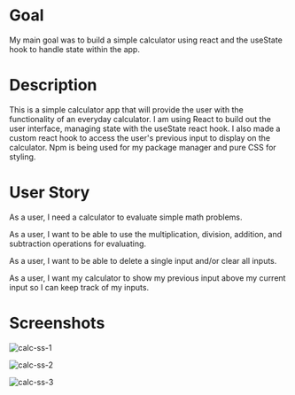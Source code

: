 # Goal
My main goal was to build a simple calculator using react and the useState hook to handle state within the app.

# Description
This is a simple calculator app that will provide the user with the functionality of an everyday calculator. I am using React to build out the user interface, managing state with the useState react hook. I also made a custom react hook to access the user's previous input to display on the calculator. Npm is being used for my package manager and pure CSS for styling.

# User Story

As a user, I need a calculator to evaluate simple math problems.

As a user, I want to be able to use the multiplication, division, addition, and subtraction operations for evaluating.

As a user, I want to be able to delete a single input and/or clear all inputs.

As a user, I want my calculator to show my previous input above my current input so I can keep track of my inputs.

# Screenshots

![calc-ss-1](https://user-images.githubusercontent.com/84674745/162357408-229ff169-d60d-4bb6-9880-fdf792482c2c.JPG)

![calc-ss-2](https://user-images.githubusercontent.com/84674745/162357411-068344c8-4580-4bd8-b582-7f8730aea75a.JPG)

![calc-ss-3](https://user-images.githubusercontent.com/84674745/162357412-51b4addc-6fb0-4b61-8996-81a1f634205b.JPG)
